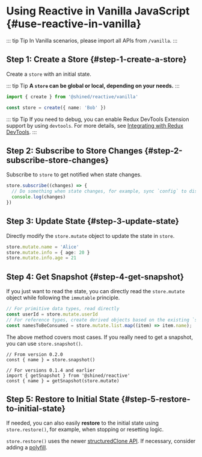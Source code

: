 # Using Reactive in Vanilla JavaScript {#use-reactive-in-vanilla}

::: tip Tip
In Vanilla scenarios, please import all APIs from `/vanilla`.
:::

## Step 1: Create a Store {#step-1-create-a-store}

Create a `store` with an initial state.

::: tip Tip
**A `store` can be global or local, depending on your needs.**
:::

```ts
import { create } from '@shined/reactive/vanilla'

const store = create({ name: 'Bob' })
```

::: tip Tip
If you need to debug, you can enable Redux DevTools Extension support by using `devtools`. For more details, see [Integrating with Redux DevTools](/guide/integrations/redux-devtools).
:::

## Step 2: Subscribe to Store Changes {#step-2-subscribe-store-changes}

Subscribe to `store` to get notified when state changes.

```ts
store.subscribe((changes) => {
  // Do something when state changes, for example, sync `config` to disk
  console.log(changes)
})
```

## Step 3: Update State {#step-3-update-state}

Directly modify the `store.mutate` object to update the state in `store`.

```ts
store.mutate.name = 'Alice'
store.mutate.info = { age: 20 }
store.mutate.info.age = 21
```

## Step 4: Get Snapshot {#step-4-get-snapshot}

If you just want to read the state, you can directly read the `store.mutate` object while following the `immutable` principle.

```ts
// For primitive data types, read directly
const userId = store.mutate.userId
// For reference types, create derived objects based on the existing `store.mutate` to follow the `immutable` principle
const namesToBeConsumed = store.mutate.list.map((item) => item.name);
```
The above method covers most cases. If you really need to get a snapshot, you can use `store.snapshot()`.

```tsx
// From version 0.2.0
const { name } = store.snapshot()

// For versions 0.1.4 and earlier
import { getSnapshot } from '@shined/reactive'
const { name } = getSnapshot(store.mutate)
```

## Step 5: Restore to Initial State {#step-5-restore-to-initial-state}

If needed, you can also easily **restore** to the initial state using `store.restore()`, for example, when stopping or resetting logic.

`store.restore()` uses the newer [structuredClone API](https://developer.mozilla.org/en-US/docs/Web/API/structuredClone). If necessary, consider adding a [polyfill](https://github.com/ungap/structured-clone).
